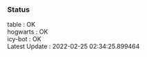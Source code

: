 ### Status


table : OK  
hogwarts : OK  
icy-bot : OK  
Latest Update : 2022-02-25 02:34:25.899464
